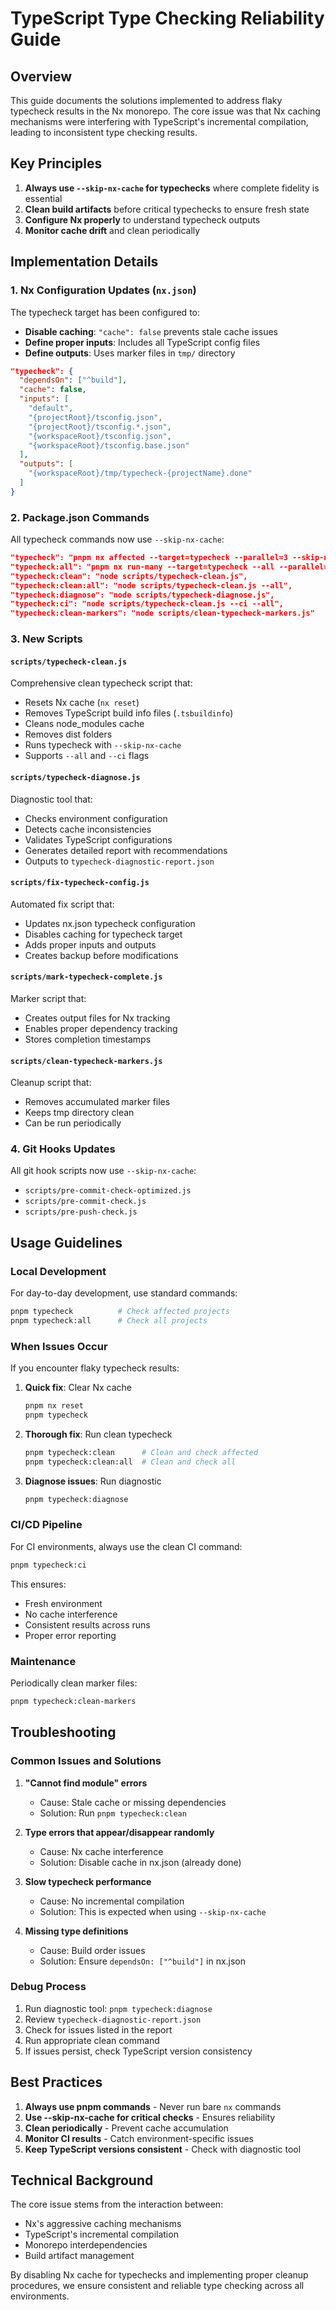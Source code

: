 # TypeScript Type Checking Reliability Guide

## Overview

This guide documents the solutions implemented to address flaky typecheck results in the Nx monorepo. The core issue was that Nx caching mechanisms were interfering with TypeScript's incremental compilation, leading to inconsistent type checking results.

## Key Principles

1. **Always use `--skip-nx-cache` for typechecks** where complete fidelity is essential
2. **Clean build artifacts** before critical typechecks to ensure fresh state
3. **Configure Nx properly** to understand typecheck outputs
4. **Monitor cache drift** and clean periodically

## Implementation Details

### 1. Nx Configuration Updates (`nx.json`)

The typecheck target has been configured to:
- **Disable caching**: `"cache": false` prevents stale cache issues
- **Define proper inputs**: Includes all TypeScript config files
- **Define outputs**: Uses marker files in `tmp/` directory

```json
"typecheck": {
  "dependsOn": ["^build"],
  "cache": false,
  "inputs": [
    "default",
    "{projectRoot}/tsconfig.json",
    "{projectRoot}/tsconfig.*.json",
    "{workspaceRoot}/tsconfig.json",
    "{workspaceRoot}/tsconfig.base.json"
  ],
  "outputs": [
    "{workspaceRoot}/tmp/typecheck-{projectName}.done"
  ]
}
```

### 2. Package.json Commands

All typecheck commands now use `--skip-nx-cache`:

```json
"typecheck": "pnpm nx affected --target=typecheck --parallel=3 --skip-nx-cache",
"typecheck:all": "pnpm nx run-many --target=typecheck --all --parallel=6 --skip-nx-cache",
"typecheck:clean": "node scripts/typecheck-clean.js",
"typecheck:clean:all": "node scripts/typecheck-clean.js --all",
"typecheck:diagnose": "node scripts/typecheck-diagnose.js",
"typecheck:ci": "node scripts/typecheck-clean.js --ci --all",
"typecheck:clean-markers": "node scripts/clean-typecheck-markers.js"
```

### 3. New Scripts

#### `scripts/typecheck-clean.js`
Comprehensive clean typecheck script that:
- Resets Nx cache (`nx reset`)
- Removes TypeScript build info files (`.tsbuildinfo`)
- Cleans node_modules cache
- Removes dist folders
- Runs typecheck with `--skip-nx-cache`
- Supports `--all` and `--ci` flags

#### `scripts/typecheck-diagnose.js`
Diagnostic tool that:
- Checks environment configuration
- Detects cache inconsistencies
- Validates TypeScript configurations
- Generates detailed report with recommendations
- Outputs to `typecheck-diagnostic-report.json`

#### `scripts/fix-typecheck-config.js`
Automated fix script that:
- Updates nx.json typecheck configuration
- Disables caching for typecheck target
- Adds proper inputs and outputs
- Creates backup before modifications

#### `scripts/mark-typecheck-complete.js`
Marker script that:
- Creates output files for Nx tracking
- Enables proper dependency tracking
- Stores completion timestamps

#### `scripts/clean-typecheck-markers.js`
Cleanup script that:
- Removes accumulated marker files
- Keeps tmp directory clean
- Can be run periodically

### 4. Git Hooks Updates

All git hook scripts now use `--skip-nx-cache`:
- `scripts/pre-commit-check-optimized.js`
- `scripts/pre-commit-check.js`
- `scripts/pre-push-check.js`

## Usage Guidelines

### Local Development

For day-to-day development, use standard commands:
```bash
pnpm typecheck          # Check affected projects
pnpm typecheck:all      # Check all projects
```

### When Issues Occur

If you encounter flaky typecheck results:

1. **Quick fix**: Clear Nx cache
   ```bash
   pnpm nx reset
   pnpm typecheck
   ```

2. **Thorough fix**: Run clean typecheck
   ```bash
   pnpm typecheck:clean      # Clean and check affected
   pnpm typecheck:clean:all  # Clean and check all
   ```

3. **Diagnose issues**: Run diagnostic
   ```bash
   pnpm typecheck:diagnose
   ```

### CI/CD Pipeline

For CI environments, always use the clean CI command:
```bash
pnpm typecheck:ci
```

This ensures:
- Fresh environment
- No cache interference
- Consistent results across runs
- Proper error reporting

### Maintenance

Periodically clean marker files:
```bash
pnpm typecheck:clean-markers
```

## Troubleshooting

### Common Issues and Solutions

1. **"Cannot find module" errors**
   - Cause: Stale cache or missing dependencies
   - Solution: Run `pnpm typecheck:clean`

2. **Type errors that appear/disappear randomly**
   - Cause: Nx cache interference
   - Solution: Disable cache in nx.json (already done)

3. **Slow typecheck performance**
   - Cause: No incremental compilation
   - Solution: This is expected when using `--skip-nx-cache`

4. **Missing type definitions**
   - Cause: Build order issues
   - Solution: Ensure `dependsOn: ["^build"]` in nx.json

### Debug Process

1. Run diagnostic tool: `pnpm typecheck:diagnose`
2. Review `typecheck-diagnostic-report.json`
3. Check for issues listed in the report
4. Run appropriate clean command
5. If issues persist, check TypeScript version consistency

## Best Practices

1. **Always use pnpm commands** - Never run bare `nx` commands
2. **Use --skip-nx-cache for critical checks** - Ensures reliability
3. **Clean periodically** - Prevent cache accumulation
4. **Monitor CI results** - Catch environment-specific issues
5. **Keep TypeScript versions consistent** - Check with diagnostic tool

## Technical Background

The core issue stems from the interaction between:
- Nx's aggressive caching mechanisms
- TypeScript's incremental compilation
- Monorepo interdependencies
- Build artifact management

By disabling Nx cache for typechecks and implementing proper cleanup procedures, we ensure consistent and reliable type checking across all environments.